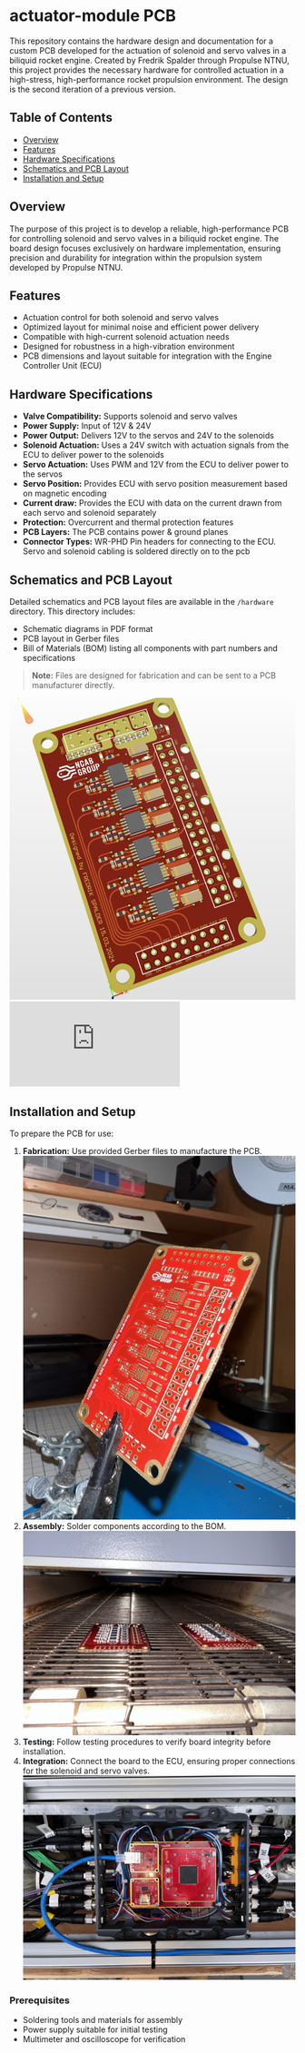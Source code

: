# actuator-module PCB

This repository contains the hardware design and documentation for a custom PCB developed for the actuation of solenoid and servo valves in a biliquid rocket engine. Created by Fredrik Spalder through Propulse NTNU, this project provides the necessary hardware for controlled actuation in a high-stress, high-performance rocket propulsion environment. The design is the second iteration of a previous version.


## Table of Contents

- [Overview](#overview)
- [Features](#features)
- [Hardware Specifications](#hardware-specifications)
- [Schematics and PCB Layout](#schematics-and-pcb-layout)
- [Installation and Setup](#installation-and-setup)

## Overview

The purpose of this project is to develop a reliable, high-performance PCB for controlling solenoid and servo valves in a biliquid rocket engine. The board design focuses exclusively on hardware implementation, ensuring precision and durability for integration within the propulsion system developed by Propulse NTNU.

## Features

- Actuation control for both solenoid and servo valves
- Optimized layout for minimal noise and efficient power delivery
- Compatible with high-current solenoid actuation needs
- Designed for robustness in a high-vibration environment
- PCB dimensions and layout suitable for integration with the Engine Controller Unit (ECU)

## Hardware Specifications

- **Valve Compatibility:** Supports solenoid and servo valves
- **Power Supply:** Input of 12V & 24V
- **Power Output:** Delivers 12V to the servos and 24V to the solenoids
- **Solenoid Actuation:** Uses a 24V switch with actuation signals from the ECU to deliver power to the solenoids
- **Servo Actuation:** Uses PWM and 12V from the ECU to deliver power to the servos
- **Servo Position:** Provides ECU with servo position measurement based on magnetic encoding
- **Current draw:** Provides the ECU with data on the current drawn from each servo and solenoid separately
- **Protection:** Overcurrent and thermal protection features
- **PCB Layers:** The PCB contains power & ground planes
- **Connector Types:** WR-PHD Pin headers for connecting to the ECU. Servo and solenoid cabling is soldered directly on to the pcb

## Schematics and PCB Layout

Detailed schematics and PCB layout files are available in the `/hardware` directory. This directory includes:

- Schematic diagrams in PDF format
- PCB layout in Gerber files
- Bill of Materials (BOM) listing all components with part numbers and specifications

> **Note:** Files are designed for fabrication and can be sent to a PCB manufacturer directly.

![image](https://github.com/spalder/Actuator-PCB/blob/main/images/IMG_6322.PNG)
![Actuator Module Schematic.pdf](https://github.com/spalder/Actuator-PCB/blob/main/hardware/Actuator%20Module%20Schematic.pdf)

## Installation and Setup

To prepare the PCB for use:

1. **Fabrication:** Use provided Gerber files to manufacture the PCB.
   ![Actuator PCB 6306.jpg](https://github.com/spalder/Actuator-PCB/blob/main/images/Actuator%20PCB%206396.jpg)
2. **Assembly:** Solder components according to the BOM.
   ![IMG 6400.jpg](https://github.com/spalder/Actuator-PCB/blob/main/images/IMG%206400.jpg)
3. **Testing:** Follow testing procedures to verify board integrity before installation.
4. **Integration:** Connect the board to the ECU, ensuring proper connections for the solenoid and servo valves.
   ![IMG_6578.jpeg](https://github.com/spalder/Actuator-PCB/blob/main/images/IMG_6578.jpeg)

### Prerequisites

- Soldering tools and materials for assembly
- Power supply suitable for initial testing
- Multimeter and oscilloscope for verification
